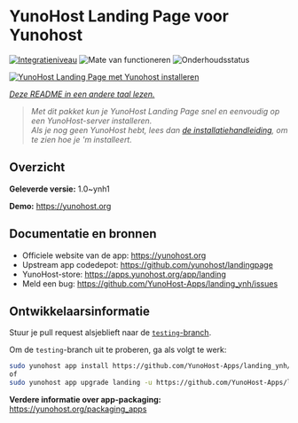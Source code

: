<!--
NB: Deze README is automatisch gegenereerd door <https://github.com/YunoHost/apps/tree/master/tools/readme_generator>
Hij mag NIET handmatig aangepast worden.
-->

# YunoHost Landing Page voor Yunohost

[![Integratieniveau](https://dash.yunohost.org/integration/landing.svg)](https://ci-apps.yunohost.org/ci/apps/landing/) ![Mate van functioneren](https://ci-apps.yunohost.org/ci/badges/landing.status.svg) ![Onderhoudsstatus](https://ci-apps.yunohost.org/ci/badges/landing.maintain.svg)

[![YunoHost Landing Page met Yunohost installeren](https://install-app.yunohost.org/install-with-yunohost.svg)](https://install-app.yunohost.org/?app=landing)

*[Deze README in een andere taal lezen.](./ALL_README.md)*

> *Met dit pakket kun je YunoHost Landing Page snel en eenvoudig op een YunoHost-server installeren.*  
> *Als je nog geen YunoHost hebt, lees dan [de installatiehandleiding](https://yunohost.org/install), om te zien hoe je 'm installeert.*

## Overzicht



**Geleverde versie:** 1.0~ynh1

**Demo:** <https://yunohost.org>
## Documentatie en bronnen

- Officiele website van de app: <https://yunohost.org>
- Upstream app codedepot: <https://github.com/yunohost/landingpage>
- YunoHost-store: <https://apps.yunohost.org/app/landing>
- Meld een bug: <https://github.com/YunoHost-Apps/landing_ynh/issues>

## Ontwikkelaarsinformatie

Stuur je pull request alsjeblieft naar de [`testing`-branch](https://github.com/YunoHost-Apps/landing_ynh/tree/testing).

Om de `testing`-branch uit te proberen, ga als volgt te werk:

```bash
sudo yunohost app install https://github.com/YunoHost-Apps/landing_ynh/tree/testing --debug
of
sudo yunohost app upgrade landing -u https://github.com/YunoHost-Apps/landing_ynh/tree/testing --debug
```

**Verdere informatie over app-packaging:** <https://yunohost.org/packaging_apps>
